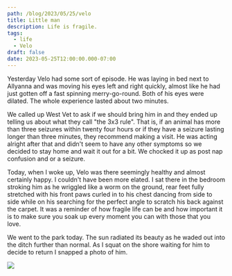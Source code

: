 ```yaml
---
path: /blog/2023/05/25/velo
title: Little man
description: Life is fragile.
tags:
  - life
  - Velo
draft: false
date: 2023-05-25T12:00:00.000-07:00
---
```


Yesterday Velo had some sort of episode. He was laying in bed next to Allyanna and was moving his eyes left and right quickly, almost like he had just gotten off a fast spinning merry-go-round. Both of his eyes were dilated. The whole experience lasted about two minutes.

We called up West Vet to ask if we should bring him in and they ended up telling us about what they call "the 3x3 rule". That is, if an animal has more than three seizures within twenty four hours or if they have a seizure lasting longer than three minutes, they recommend making a visit. He was acting alright after that and didn't seem to have any other symptoms so we decided to stay home and wait it out for a bit. We chocked it up as post nap confusion and or a seizure.

Today, when I woke up, Velo was there seemingly healthy and almost certainly happy. I couldn't have been more elated. I sat there in the bedroom stroking him as he wriggled like a worm on the ground, rear feet fully stretched with his front paws curled in to his chest dancing from side to side while on his searching for the perfect angle to scratch his back against the carpet. It was a reminder of how fragile life can be and how important it is to make sure you soak up every moment you can with those that you love.

We went to the park today. The sun radiated its beauty as he waded out into the ditch further than normal. As I squat on the shore waiting for him to decide to return I snapped a photo of him.

![](./velo.jpg)
